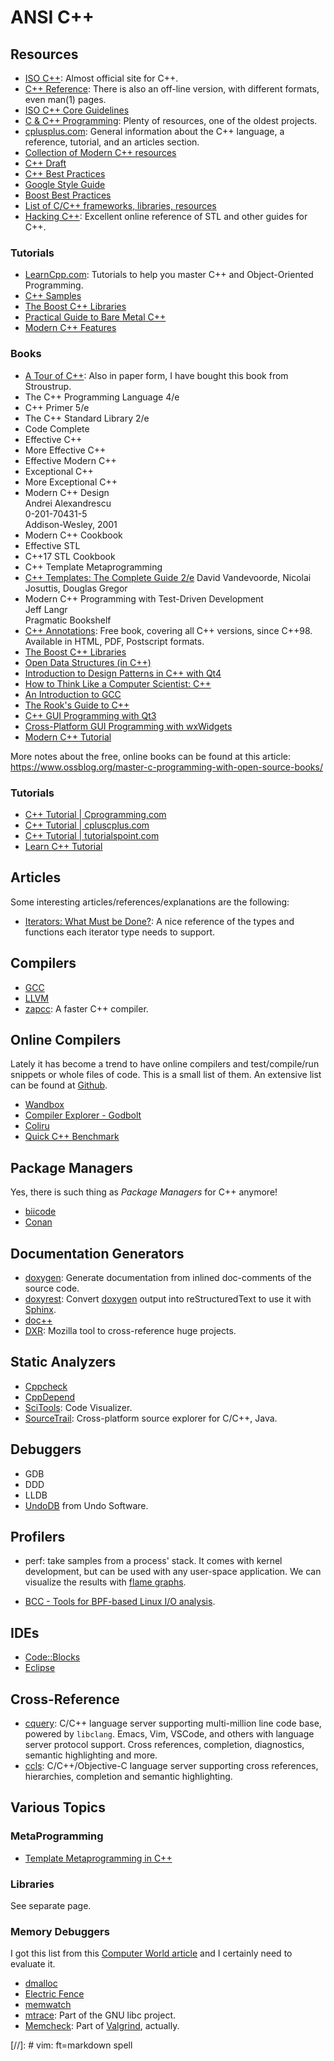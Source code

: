 ANSI C++
========

## Resources

 - [ISO C++](https://isocpp.org/):
   Almost official site for C++.
 - [C++ Reference](http://en.cppreference.com/w):
   There is also an off-line version, with different formats, even man(1) pages.
 - [ISO C++ Core Guidelines](https://github.com/isocpp/CppCoreGuidelines)
 - [C & C++ Programming](http://www.cprogramming.com/):
   Plenty of resources, one of the oldest projects.
 - [cplusplus.com](http://www.cplusplus.com/):
   General information about the C++ language, a reference, tutorial, and an
   articles section.
 - [Collection of Modern C++ resources](https://github.com/rigtorp/awesome-modern-cpp)
 - [C++ Draft](http://eel.is/c++draft/)
 - [C++ Best Practices](https://github.com/lefticus/cppbestpractices.git)
 - [Google Style Guide](https://google.github.io/styleguide/cppguide.html)
 - [Boost Best Practices](https://svn.boost.org/trac/boost/wiki/BestPracticeHandbook)
 - [List of C/C++ frameworks, libraries, resources](https://github.com/fffaraz/awesome-cpp)
 - [Hacking C++](https://hackingcpp.com/):
   Excellent online reference of STL and other guides for C++.

### Tutorials ###

 - [LearnCpp.com](http://www.learncpp.com/):
   Tutorials to help you master C++ and Object-Oriented Programming.
 - [C++ Samples](http://cppsamples.com/)
 - [The Boost C++ Libraries](http://theboostcpplibraries.com/)
 - [Practical Guide to Bare Metal C++](https://arobenko.gitbooks.io/bare_metal_cpp/)
 - [Modern C++ Features](https://github.com/AnthonyCalandra/modern-cpp-features)

### Books

 - [A Tour of C++](http://isocpp.org/tour):
   Also in paper form, I have bought this book from Stroustrup.
 - The C++ Programming Language 4/e
 - C++ Primer 5/e
 - The C++ Standard Library 2/e
 - Code Complete
 - Effective C++
 - More Effective C++
 - Effective Modern C++
 - Exceptional C++
 - More Exceptional C++
 - Modern C++ Design  
   Andrei Alexandrescu  
   0-201-70431-5  
   Addison-Wesley, 2001
 - Modern C++ Cookbook
 - Effective STL
 - C++17 STL Cookbook
 - C++ Template Metaprogramming
 - [C++ Templates: The Complete Guide 2/e](http://tmplbook.com/)
   David Vandevoorde, Nicolai Josuttis, Douglas Gregor
 - Modern C++ Programming with Test-Driven Development  
   Jeff Langr  
   Pragmatic Bookshelf  
 - [C++ Annotations](http://www.icce.rug.nl/documents/cplusplus/):
   Free book, covering all C++ versions, since C++98.
   Available in HTML, PDF, Postscript formats.
 - [The Boost C++ Libraries](https://theboostcpplibraries.com/)
 - [Open Data Structures (in C++)](http://opendatastructures.org/ods-cpp/)
 - [Introduction to Design Patterns in C++ with Qt4][qt4-patterns]
 - [How to Think Like a Computer Scientist: C++](http://greenteapress.com/thinkcpp/)
 - [An Introduction to GCC](http://www.network-theory.co.uk/docs/gccintro/)
 - [The Rook's Guide to C++](https://rooksguide.org/)
 - [C++ GUI Programming with Qt3][qt3-gui]
 - [Cross-Platform GUI Programming with wxWidgets][wxwidget-gui]
 - [Modern C++ Tutorial](https://changkun.de/modern-cpp/en-us/)

More notes about the free, online books can be found at this article:
   <https://www.ossblog.org/master-c-programming-with-open-source-books/>

[qt4-patterns]:	http://www.informit.com/store/introduction-to-design-patterns-in-c-plus-plus-with-9780131879058
[qt3-gui]:	http://www.informit.com/store/c-plus-plus-gui-programming-with-qt-3-9780131240728
[wxwidget-gui]:	http://www.informit.com/store/cross-platform-gui-programming-with-wxwidgets-9780131473812


### Tutorials ###

 - [C++ Tutorial | Cprogramming.com](https://www.cprogramming.com/tutorial/c++-tutorial.html)
 - [C++ Tutorial | cpluscplus.com](http://www.cplusplus.com/doc/tutorial/)
 - [C++ Tutorial | tutorialspoint.com](http://www.tutorialspoint.com/cplusplus/)
 - [Learn C++ Tutorial](https://www.learncpp.com/)


## Articles ##

Some interesting articles/references/explanations are the following:

 - [Iterators: What Must be Done?](https://infektor.net/posts/2018-11-03-iterators-what-must-be-done.html):
   A nice reference of the types and functions each iterator type needs to
   support.


## Compilers

 - [GCC](http://gcc.gnu.org)
 - [LLVM](http://llvm.org/)
 - [zapcc](https://www.zapcc.com/):  A faster C++ compiler.


## Online Compilers

Lately it has become a trend to have online compilers and test/compile/run
snippets or whole files of code.  This is a small list of them.
An extensive list can be found at [Github](https://github.com/arnemertz/online-compilers).

 - [Wandbox](http://melpon.org/wandbox)
 - [Compiler Explorer - Godbolt](http://godbolt.org)
 - [Coliru](http://coliru.stacked-crooked.com)
 - [Quick C++ Benchmark](http://quick-bench.com/)


## Package Managers

Yes, there is such thing as _Package Managers_ for C++ anymore!

 - [biicode](https://biicode.github.io/biicode/)
 - [Conan](https://conan.io/)


## Documentation Generators

 - [doxygen][doxygen]:
   Generate documentation from inlined doc-comments of the source code.
 - [doxyrest](https://github.com/vovkos/doxyrest):
   Convert [doxygen][doxygen] output into reStructuredText to use it with [Sphinx][sphinx].
 - [doc++](http://docpp.sourceforge.net/)
 - [DXR](https://dxr.readthedocs.io/):
   Mozilla tool to cross-reference huge projects.


## Static Analyzers

 - [Cppcheck](http://cppcheck.sourceforge.net/)
 - [CppDepend](https://www.cppdepend.com/)
 - [SciTools](https://scitools.com/support/what-is-understand/):
   Code Visualizer.
 - [SourceTrail](https://www.sourcetrail.com/):
   Cross-platform source explorer for C/C++, Java.

## Debuggers

 - GDB
 - DDD
 - LLDB
 - [UndoDB](http://undo-software.com/) from Undo Software.


## Profilers

 - perf:  take samples from a process' stack.
   It comes with kernel development, but can be used with any user-space
   application.  We can visualize the results with [flame graphs][flame-graphs].

 - [BCC - Tools for BPF-based Linux I/O analysis](https://github.com/iovisor/bcc).


[doxygen]:	http://www.stack.nl/~dimitri/doxygen/
[sphinx]:	http://www.sphinx-doc.org/


## IDEs

 - [Code::Blocks](http://www.codeblocks.org/)
 - [Eclipse](http://www.eclipse.org/)


## Cross-Reference ##

 - [cquery](https://github.com/cquery-project/cquery):
   C/C++ language server supporting multi-million line code base, powered by
   `libclang`.  Emacs, Vim, VSCode, and others with language server protocol
   support.  Cross references, completion, diagnostics, semantic highlighting
   and more.
 - [ccls](https://github.com/MaskRay/ccls/):
   C/C++/Objective-C language server supporting cross references, hierarchies,
   completion and semantic highlighting.

## Various Topics

### MetaProgramming

 - [Template Metaprogramming in C++][1]

[1]: http://alejandrohitti.com/2015/06/21/template-metaprogramming-in-cpp/


### Libraries

See separate page.


### Memory Debuggers

I got this list from this [Computer World article][compworld] and I certainly
need to evaluate it.

 - [dmalloc](http://dmalloc.com)
 - [Electric Fence](https://launchpad.net/ubuntu/+source/electric-fence/)
 - [memwatch](http://www.linkdata.se/sourcecode/memwatch/)
 - [mtrace](http://www.gnu.org/software/libc/):
   Part of the GNU libc project.
 - [Memcheck](http://valgrind.org/docs/manual/mc-manual.html):
   Part of [Valgrind](http://valgrind.org/), actually.


[compworld]:	http://www.computerworld.com/article/3003957/linux/review-5-memory-debuggers-for-linux-coding.html
[flame-graphs]:	http://www.brendangregg.com/flamegraphs.html


[//]:	# vim: ft=markdown spell
